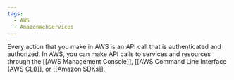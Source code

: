 ```yaml
---
tags:
  - AWS
  - AmazonWebServices
---
```

Every action that you make in AWS is an API call that is authenticated and authorized. In AWS, you can make API calls to services and resources through the [[AWS Management Console]], [[AWS Command Line Interface (AWS CLI)]], or [[Amazon SDKs]].
